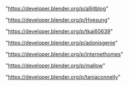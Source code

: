 "https://developer.blender.org/p/alljitblog"

"https://developer.blender.org/p/Hyesung"

"https://developer.blender.org/p/tkai60639"

"https://developer.blender.org/p/adonisgenie"

"https://developer.blender.org/p/internethomes"

"https://developer.blender.org/p/mallow"

"https://developer.blender.org/p/taniaconnelly"

 
 
